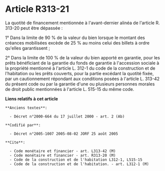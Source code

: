 # Article R313-21

La quotité de financement mentionnée à l'avant-dernier alinéa de l'article R. 313-20 peut être dépassée :

1° Dans la limite de 90 % de la valeur du bien lorsque le montant des créances mobilisées excède de 25 % au moins celui des
billets à ordre qu'elles garantissent ;

2° Dans la limite de 100 % de la valeur du bien apporté en garantie, pour les prêts bénéficiant de la garantie du fonds de
garantie à l'accession sociale à la propriété mentionné à l'article L. 312-1 du code de la construction et de l'habitation ou
les prêts couverts, pour la partie excédant la quotité fixée, par un cautionnement répondant aux conditions posées à
l'article L. 313-42 du présent code ou par la garantie d'une ou plusieurs personnes morales de droit public mentionnées à
l'article L. 515-15 du même code.

**Liens relatifs à cet article**

	**Anciens textes**:

	  - Décret n°2000-664 du 17 juillet 2000 - art. 2 (Ab)

	**Codifié par**:

	  - Décret n°2005-1007 2005-08-02 JORF 25 août 2005

	**Cite**:

	  - Code monétaire et financier - art. L313-42 (M)
	  - Code monétaire et financier - art. R313-20 (M)
	  - Code de la construction et de l'habitation L312-1, L515-15
	  - Code de la construction et de l'habitation. - art. L312-1 (M)

